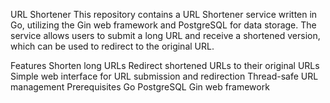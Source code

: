 URL Shortener
This repository contains a URL Shortener service written in Go, utilizing the Gin web framework and PostgreSQL for data storage. The service allows users to submit a long URL and receive a shortened version, which can be used to redirect to the original URL.

Features
Shorten long URLs
Redirect shortened URLs to their original URLs
Simple web interface for URL submission and redirection
Thread-safe URL management
Prerequisites
Go 
PostgreSQL
Gin web framework
